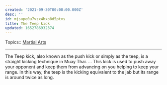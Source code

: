 ```yaml
---
created: '2021-09-30T00:00:00.000Z'
desc: ''
id: mjsupe0u7vzx4hxo8d5ptvs
title: The Teep kick
updated: 1652786932374
---
```

   
Topics::  [Martial Arts](../topics/martial%20arts.md)   
   
   
---   
   
The Teep kick, also known as the push kick or simply as the teep, is a straight kicking technique in Muay Thai. ... This kick is used to push away your opponent and keep them from advancing on you helping to keep your range. In this way, the teep is the kicking equivalent to the jab but its range is around twice as long.